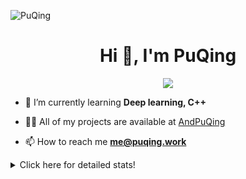 ![PuQing](https://user-images.githubusercontent.com/27223114/171565019-9a56fae6-b08b-421f-99db-7e830da42371.png)

<h1 align="center">Hi 👋, I'm PuQing</h1>

<p align="center">
  <img src="https://github-widgetbox.vercel.app/api/profile?username=AndPuQing&data=followers,repositories,stars,commits"/>
</p>

- 🌱 I’m currently learning **Deep learning, C++**

- 👨‍💻 All of my projects are available at [AndPuQing](https://github.com/AndPuQing)

- 📫 How to reach me **me@puqing.work**

<details>
<summary>Click here for detailed stats!</summary>

<!--START_SECTION:waka-->
**I'm a Night 🦉** 

```text
🌞 Morning    41 commits     ██░░░░░░░░░░░░░░░░░░░░░░░   10.33% 
🌆 Daytime    145 commits    █████████░░░░░░░░░░░░░░░░   36.52% 
🌃 Evening    124 commits    ███████░░░░░░░░░░░░░░░░░░   31.23% 
🌙 Night      87 commits     █████░░░░░░░░░░░░░░░░░░░░   21.91%

```


📊 **This Week I Spent My Time On** 

```text
💬 Programming Languages: 
Python                   6 hrs 29 mins       ████████████░░░░░░░░░░░░░   48.56% 
C++                      4 hrs 54 mins       █████████░░░░░░░░░░░░░░░░   36.76% 
Markdown                 1 hr 6 mins         ██░░░░░░░░░░░░░░░░░░░░░░░   8.26% 
Jupyter Notebook         49 mins             █░░░░░░░░░░░░░░░░░░░░░░░░   6.16% 
Other                    1 min               ░░░░░░░░░░░░░░░░░░░░░░░░░   0.24%

🔥 Editors: 
VS Code                  13 hrs 21 mins      █████████████████████████   100.0%

💻 Operating System: 
Mac                      8 hrs 51 mins       ████████████████░░░░░░░░░   66.35% 
Windows                  3 hrs 46 mins       ███████░░░░░░░░░░░░░░░░░░   28.24% 
Linux                    43 mins             █░░░░░░░░░░░░░░░░░░░░░░░░   5.4%

```


<!--END_SECTION:waka-->
</details>
